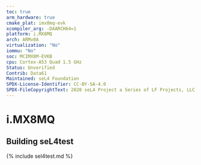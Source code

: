 ```yaml
---
toc: true
arm_hardware: true
cmake_plat: imx8mq-evk
xcompiler_arg: -DAARCH64=1
platform: i.MX8MQ
arch: ARMv8A
virtualization: "No"
iommu: "No"
soc: MCIMX8M-EVKB
cpu: Cortex-A53 Quad 1.5 GHz
Status: Unverified
Contrib: Data61
Maintained: seL4 Foundation
SPDX-License-Identifier: CC-BY-SA-4.0
SPDX-FileCopyrightText: 2020 seL4 Project a Series of LF Projects, LLC.
---
```

# i.MX8MQ

## Building seL4test

{% include sel4test.md %}

